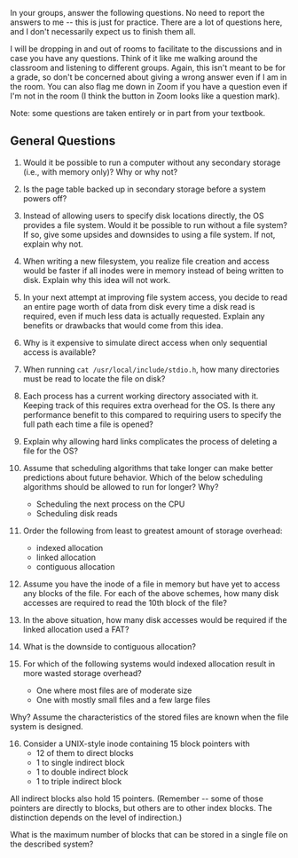 In your groups, answer the following questions.
No need to report the answers to me --
this is just for practice.
There are a lot of questions here,
and I don't necessarily expect us to finish them all.

I will be dropping in and out of rooms to facilitate to the discussions and in
case you have any questions.
Think of it like me walking around the classroom and listening to different
groups.
Again, this isn't meant to be for a grade,
so don't be concerned about giving a wrong answer even if I am in the room.
You can also flag me down in Zoom if you have a question even if I'm not in the
room
(I think the button in Zoom looks like a question mark).

Note: some questions are taken entirely or in part from your textbook.

## General Questions

1. Would it be possible to run a computer without any secondary storage
(i.e., with memory only)?
Why or why not?

2. Is the page table backed up in secondary storage before a system powers off?

3. Instead of allowing users to specify disk locations directly,
the OS provides a file system.
Would it be possible to run without a file system?
If so, give some upsides and downsides to using a file system.
If not, explain why not.

4. When writing a new filesystem,
you realize file creation and access would be faster if all inodes were
in memory instead of being written to disk.
Explain why this idea will not work.

5. In your next attempt at improving file system access,
you decide to read an entire page worth of data from disk every time a disk
read is required,
even if much less data is actually requested.
Explain any benefits or drawbacks that would come from this idea.

6. Why is it expensive to simulate direct access when only sequential access is
available?

7. When running `cat /usr/local/include/stdio.h`,
how many directories must be read to locate the file on disk?

8. Each process has a current working directory associated with it.
Keeping track of this requires extra overhead for the OS.
Is there any performance benefit to this compared to requiring users to
specify the full path each time a file is opened?

9. Explain why allowing hard links complicates the process of deleting a file
for the OS?

10. Assume that scheduling algorithms that take longer can make better
predictions about future behavior.
Which of the below scheduling algorithms should be allowed to run for longer?
Why?
    * Scheduling the next process on the CPU
    * Scheduling disk reads

11. Order the following from least to greatest amount of storage overhead:
    * indexed allocation
    * linked allocation
    * contiguous allocation

12. Assume you have the inode of a file in memory but have yet to access any
blocks of the file.
For each of the above schemes,
how many disk accesses are required to read the 10th block of the file?

13. In the above situation,
how many disk accesses would be required if the linked allocation used a FAT?

14. What is the downside to contiguous allocation?

15. For which of the following systems would indexed allocation result in more
wasted storage overhead?
    * One where most files are of moderate size
    * One with mostly small files and a few large files

Why?
Assume the characteristics of the stored files are known when the file system
is designed.

16. Consider a UNIX-style inode containing 15 block pointers with
    * 12 of them to direct blocks
    * 1 to single indirect block
    * 1 to double indirect block
    * 1 to triple indirect block

All indirect blocks also hold 15 pointers.
(Remember -- some of those pointers are directly to blocks,
but others are to other index blocks.
The distinction depends on the level of indirection.)

What is the maximum number of blocks that can be stored in a single file on
the described system?

